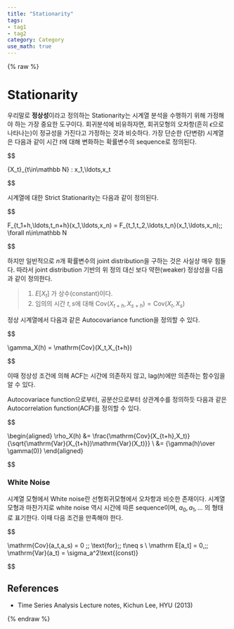 ```yaml
---
title: "Stationarity"
tags:
- tag1
- tag2
category: Category
use_math: true
---
```

{% raw %}
# Stationarity

우리말로 **정상성**이라고 정의하는 Stationarity는 시계열 분석을 수행하기 위해 가정해야 하는 가장 중요한 도구이다. 회귀분석에 비유하자면, 회귀모형의 오차항(흔히 $\epsilon$으로 나타나는)이 정규성을 가진다고 가정하는 것과 비슷하다. 가장 단순한 (단변량) 시계열은 다음과 같이 시간 $t$에 대해 변화하는 확률변수의 sequence로 정의된다.

$$

\{X_t\}_{t\in\mathbb N} : x_1,\ldots,x_t

$$

시계열에 대한 Strict Stationarity는 다음과 같이 정의된다.

$$

F_{t_1+h,\ldots,t_n+h}(x_1,\ldots,x_n) = F_{t_1,t_2,\ldots,t_n}(x_1,\ldots,x_n)\;\; \forall n\in\mathbb N

$$

하지만 일반적으로 $n$개 확률변수의 joint distribution을 구하는 것은 사실상 매우 힘들다. 따라서 joint distribution 기반의 위 정의 대신 보다 약한(weaker) 정상성을 다음과 같이 정의한다.

> 1. $E[X_t]$ 가 상수(constant)이다.
> 2. 임의의 시간 $t,s$에 대해 $\mathrm{Cov}(X_{t+h}, X_{s+h}) = \mathrm{Cov}(X_t,X_s)$ 

정상 시계열에서 다음과 같은 Autocovariance function을 정의할 수 있다.

$$

\gamma_X(h) = \mathrm{Cov}(X_t,X_{t+h})

$$

이때 정상성 조건에 의해 ACF는 시간에 의존하지 않고, lag($h$)에만 의존하는 함수임을 알 수 있다.

Autocovariace function으로부터, 공분산으로부터 상관계수를 정의하듯 다음과 같은 Autocorrelation function(ACF)를 정의할 수 있다.

$$

\begin{aligned}
\rho_X(h) &= \frac{\mathrm{Cov}(X_{t+h},X_t)}{\sqrt{\mathrm{Var}(X_{t+h})\mathrm{Var}(X_t)}} \\
&= {\gamma(h)\over \gamma(0)}
\end{aligned}

$$

### White Noise

시계열 모형에서 White noise란 선형회귀모형에서 오차항과 비슷한 존재이다. 시계열 모형과 마찬가지로 white noise 역시 시간에 따른 sequence이며, $a_0,a_1,\ldots$ 의 형태로 표기한다. 이때 다음 조건을 만족해야 한다.

$$

\mathrm{Cov}(a_t,a_s) = 0 \;\; \text{for}\;\; t\neq s \\
\mathrm E[a_t] = 0,\;\; \mathrm{Var}(a_t) = \sigma_a^2\text{(const)}

$$

## References

- Time Series Analysis Lecture notes, Kichun Lee, HYU (2013)

{% endraw %}